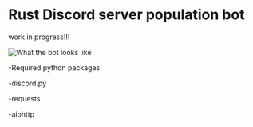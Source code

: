 # Rust Discord server population bot
work in progress!!!

![What the bot looks like](https://gyazo.com/c87daaf468ee51828316ae6efccfa166.png)

-Required python packages

  -discord.py
  
  -requests
  
  -aiohttp
